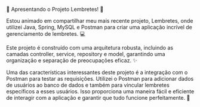 🚀 Apresentando o Projeto Lembretes! 📝

Estou animado em compartilhar meu mais recente projeto, Lembretes, onde utilizei Java, Spring, MySQL e Postman para criar uma aplicação incrível de gerenciamento de lembretes. 💻

Este projeto é construído com uma arquitetura robusta, incluindo as camadas controller, service, repository e model, garantindo uma organização e separação de preocupações eficaz. ✨

Uma das características interessantes deste projeto é a integração com o Postman para testar as requisições. Utilizei o Postman para adicionar dados de usuários ao banco de dados e também para vincular lembretes específicos a esses usuários. Isso proporciona uma maneira fácil e eficiente de interagir com a aplicação e garantir que tudo funcione perfeitamente. 📲

